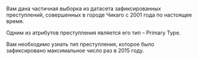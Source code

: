Вам дана частичная выборка из датасета зафиксированных преступлений, совершенных в городе Чикаго с 2001 года по настоящее время.
 
Одним из атрибутов преступления является его тип – Primary Type.

Вам необходимо узнать тип преступления, которое было зафиксировано максимальное число раз в 2015 году.